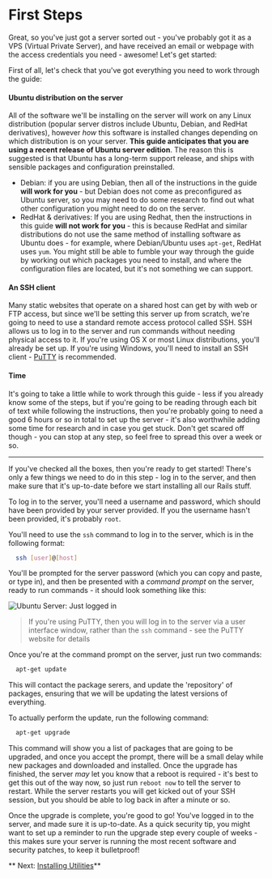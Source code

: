 First Steps
====

Great, so you've just got a server sorted out - you've probably got it as a VPS (Virtual Private Server), and have received an email or webpage with the access credentials you need - awesome! Let's get started:

First of all, let's check that you've got everything you need to work through the guide:

#### Ubuntu distribution on the server

All of the software we'll be installing on the server will work on any Linux distribution (popular server distros include Ubuntu, Debian, and RedHat derivatives), however _how_ this software is installed changes depending on which distribution is on your server. **This guide anticipates that you are using a recent release of Ubuntu server edition**. The reason this is suggested is that Ubuntu has a long-term support release, and ships with sensible packages and configuration preinstalled. 

* Debian: if you are using Debian, then all of the instructions in the guide **will work for you** - but Debian does not come as preconfigured as Ubuntu server, so you may need to do some research to find out what other configuration you might need to do on the server.
* RedHat & derivatives: If you are using Redhat, then the instructions in this guide **will not work for you** - this is because RedHat and similar distributions do not use the same method of installing software as Ubuntu does - for example, where Debian/Ubuntu uses `apt-get`, RedHat uses `yum`. You might still be able to fumble your way through the guide by working out which packages you need to install, and where the configuration files are located, but it's not something we can support.

#### An SSH client

Many static websites that operate on a shared host can get by with web or FTP access, but since we'll be setting this server up from scratch, we're going to need to use a standard remote access protocol called SSH. SSH allows us to log in to the server and run commands without needing physical access to it. If you're using OS X or most Linux distributions, you'll already be set up. If you're using Windows, you'll need to install an SSH client - [PuTTY](http://www.chiark.greenend.org.uk/~sgtatham/putty/) is recommended.

#### Time

It's going to take a little while to work through this guide - less if you already know some of the steps, but if you're going to be reading through each bit of text while following the instructions, then you're probably going to need a good 6 hours or so in total to set up the server - it's also worthwhile adding some time for research and in case you get stuck. Don't get scared off though - you can stop at any step, so feel free to spread this over a week or so.


---

If you've checked all the boxes, then you're ready to get started! There's only a few things we need to do in this step - log in to the server, and then make sure that it's up-to-date before we start installing all our Rails stuff.

To log in to the server, you'll need a username and password, which should have been provided by your server provided. If you the username hasn't been provided, it's probably `root`.

You'll need to use the `ssh` command to log in to the server, which is in the following format:

``` bash
  ssh [user]@[host]
```

You'll be prompted for the server password (which you can copy and paste, or type in), and then be presented with a _command prompt_ on the server, ready to run commands - it should look something like this:

![Ubuntu Server: Just logged in](first-steps/logged-in.jpg)

> If you're using PuTTY, then you will log in to the server via a user interface window, rather than the `ssh` command - see the PuTTY website for details

Once you're at the command prompt on the server, just run two commands:

``` bash
  apt-get update
```

This will contact the package serers, and update the 'repository' of packages, ensuring that we will be updating the latest versions of everything. 

To actually perform the update, run the following command:

``` bash
  apt-get upgrade
```

This command will show you a list of packages that are going to be upgraded, and once you accept the prompt, there will be a small delay while new packages and downloaded and installed. Once the upgrade has finished, the server _may_ let you know that a reboot is required - it's best to get this out of the way now, so just run `reboot now` to tell the server to restart. While the server restarts you will get kicked out of your SSH session, but you should be able to log back in after a minute or so.

Once the upgrade is complete, you're good to go! You've logged in to the server, and made sure it is up-to-date. As a quick security tip, you might want to set up a reminder to run the upgrade step every couple of weeks - this makes sure your server is running the most recent software and security patches, to keep it bulletproof! 


** Next: [Installing Utilities](install-utilities)**

